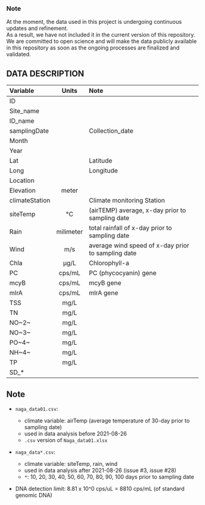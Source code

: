 ### Note 
At the moment, the data used in this project is undergoing continuous updates and refinement.  
As a result, we have not included it in the current version of this repository.  
We are committed to open science and will make the data publicly available in this repository as soon as the ongoing processes are finalized and validated.  


## DATA DESCRIPTION
| Variable          | Units   | Note	|
|:------------------|:-------:|:--------|
| ID                |         |
| Site_name         |         |
| ID_name           |         |
| samplingDate   	|         | Collection_date|
| Month             |         |
| Year              |         |
| Lat	          |         | Latitude|
| Long	          |         | Longitude|
| Location          |         |
| Elevation         | meter   |
| climateStation	|	| Climate monitoring Station|
| siteTemp	| °C      | (airTEMP) average, x-day prior to sampling date|
| Rain		|milimeter| total rainfall of x-day prior to sampling date|
| Wind		| m/s	| average wind speed of x-day prior to sampling date|
| Chla              | µg/L    | Chlorophyll-a|
| PC                | cps/mL  | PC (phycocyanin) gene|
| mcyB              | cps/mL  | mcyB gene|
| mlrA              | cps/mL  | mlrA gene|
| TSS               | mg/L    |
| TN                | mg/L    |
| NO~2~             | mg/L    |
| NO~3~             | mg/L    |
| PO~4~             | mg/L    |
| NH~4~             | mg/L    |
| TP                | mg/L    |
| SD_*		|	|

## Note
* `naga_data01.csv`:  
	* climate variable: airTemp (average temperature of 30-day prior to sampling date)  
	* used in data analysis before 2021-08-26  
	* `.csv` version of `Naga_data01.xlsx`  
* `naga_data*.csv`:  
	* climate variable: siteTemp, rain, wind  
	* used in data analysis after 2021-08-26 (issue #3, issue #28)  
	* `*`: 10, 20, 30, 40, 50, 60, 70, 80, 90, 100 days prior to sampling date  

* DNA detection limit: 8.81 x 10^0 cps/uL = 8810 cps/mL (of standard genomic DNA)


